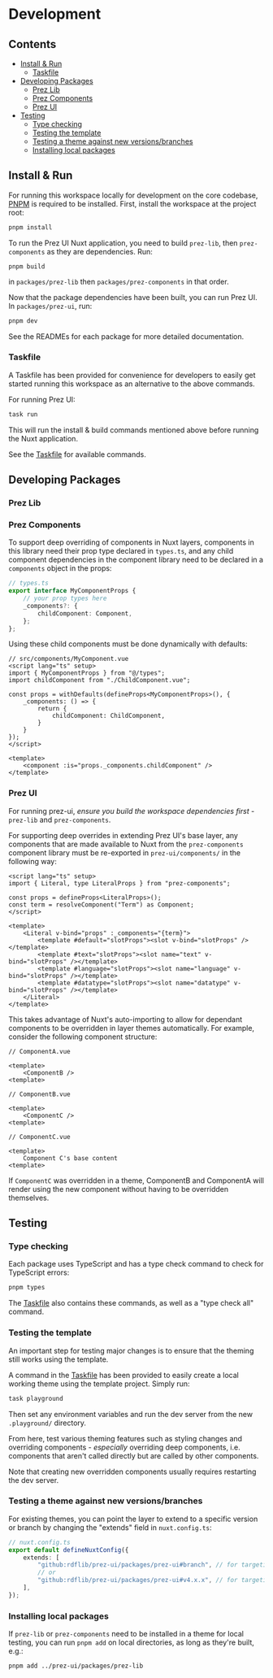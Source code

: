 # Development

## Contents
- [Install & Run](#install--run)
    - [Taskfile](#taskfile)
- [Developing Packages](#developing-packages)
    - [Prez Lib](#prez-lib)
    - [Prez Components](#prez-components)
    - [Prez UI](#prez-ui)
- [Testing](#testing)
    - [Type checking](#type-checking)
    - [Testing the template](#testing-the-template)
    - [Testing a theme against new versions/branches](#testing-a-theme-against-new-versionsbranches)
    - [Installing local packages](#installing-local-packages)

## Install & Run
For running this workspace locally for development on the core codebase, [PNPM](https://pnpm.io) is required to be installed. First, install the workspace at the project root:

```bash
pnpm install
```

To run the Prez UI Nuxt application, you need to build `prez-lib`, then `prez-components` as they are dependencies. Run:

```
pnpm build
```

in `packages/prez-lib` then `packages/prez-components` in that order.

Now that the package dependencies have been built, you can run Prez UI. In `packages/prez-ui`, run:

```bash
pnpm dev
```

See the READMEs for each package for more detailed documentation.

### Taskfile
A Taskfile has been provided for convenience for developers to easily get started running this workspace as an alternative to the above commands.

For running Prez UI:

```bash
task run
```

This will run the install & build commands mentioned above before running the Nuxt application.

See the [Taskfile](/Taskfile.yaml) for available commands.

## Developing Packages

### Prez Lib

### Prez Components
To support deep overriding of components in Nuxt layers, components in this library need their prop type declared in `types.ts`, and any child component dependencies in the component library need to be declared in a `components` object in the props:

```typescript
// types.ts
export interface MyComponentProps {
    // your prop types here
    _components?: {
        childComponent: Component,
    };
};
```

Using these child components must be done dynamically with defaults:

```vue
// src/components/MyComponent.vue
<script lang="ts" setup>
import { MyComponentProps } from "@/types";
import childComponent from "./ChildComponent.vue";

const props = withDefaults(defineProps<MyComponentProps>(), {
    _components: () => {
        return {
            childComponent: ChildComponent,
        }
    }
});
</script>

<template>
    <component :is="props._components.childComponent" />
</template>
```

### Prez UI
For running prez-ui, *ensure you build the workspace dependencies first* - `prez-lib` and `prez-components`.

For supporting deep overrides in extending Prez UI's base layer, any components that are made available to Nuxt from the `prez-components` component library must be re-exported in `prez-ui/components/` in the following way:

```vue
<script lang="ts" setup>
import { Literal, type LiteralProps } from "prez-components";

const props = defineProps<LiteralProps>();
const term = resolveComponent("Term") as Component;
</script>

<template>
    <Literal v-bind="props" :_components="{term}">
        <template #default="slotProps"><slot v-bind="slotProps" /></template>
        <template #text="slotProps"><slot name="text" v-bind="slotProps" /></template>
        <template #language="slotProps"><slot name="language" v-bind="slotProps" /></template>
        <template #datatype="slotProps"><slot name="datatype" v-bind="slotProps" /></template>
    </Literal>
</template>
```

This takes advantage of Nuxt's auto-importing to allow for dependant components to be overridden in layer themes automatically. For example, consider the following component structure:

```vue
// ComponentA.vue

<template>
    <ComponentB />
<template>
```

```vue
// ComponentB.vue

<template>
    <ComponentC />
<template>
```

```vue
// ComponentC.vue

<template>
    Component C's base content
<template>
```

If `ComponentC` was overridden in a theme, ComponentB and ComponentA will render using the new component without having to be overridden themselves.

## Testing

### Type checking
Each package uses TypeScript and has a type check command to check for TypeScript errors:

```bash
pnpm types
```

The [Taskfile](/Taskfile.yaml) also contains these commands, as well as a "type check all" command.

### Testing the template
An important step for testing major changes is to ensure that the theming still works using the template.

A command in the [Taskfile](/Taskfile.yaml) has been provided to easily create a local working theme using the template project. Simply run:

```bash
task playground
```

Then set any environment variables and run the dev server from the new `.playground/` directory.

From here, test various theming features such as styling changes and overriding components - *especially* overriding deep components, i.e. components that aren't called directly but are called by other components.

Note that creating new overridden components usually requires restarting the dev server.

### Testing a theme against new versions/branches
For existing themes, you can point the layer to extend to a specific version or branch by changing the "extends" field in `nuxt.config.ts`:

```typescript
// nuxt.config.ts
export default defineNuxtConfig({
    extends: [
        "github:rdflib/prez-ui/packages/prez-ui#branch", // for targeting a branch
        // or
        "github:rdflib/prez-ui/packages/prez-ui#v4.x.x", // for targeting a version
    ],
});
```

### Installing local packages
If `prez-lib` or `prez-components` need to be installed in a theme for local testing, you can run `pnpm add` on local directories, as long as they're built, e.g.:

```bash
pnpm add ../prez-ui/packages/prez-lib
```
